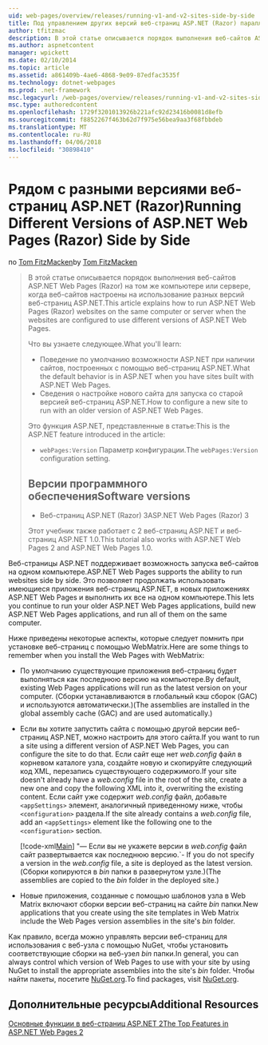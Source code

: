 ```yaml
---
uid: web-pages/overview/releases/running-v1-and-v2-sites-side-by-side
title: Под управлением других версий веб-страниц ASP.NET (Razor) параллельно | Документы Microsoft
author: tfitzmac
description: В этой статье описывается порядок выполнения веб-сайтов ASP.NET Web Pages (Razor) на том же компьютере или сервере, когда веб-сайты настроены для использования разных версий...
ms.author: aspnetcontent
manager: wpickett
ms.date: 02/10/2014
ms.topic: article
ms.assetid: a861409b-4ae6-4868-9e09-87edfac3535f
ms.technology: dotnet-webpages
ms.prod: .net-framework
msc.legacyurl: /web-pages/overview/releases/running-v1-and-v2-sites-side-by-side
msc.type: authoredcontent
ms.openlocfilehash: 1729f3201013926b221afc92d23416b0081d8efb
ms.sourcegitcommit: f8852267f463b62d7f975e56bea9aa3f68fbbdeb
ms.translationtype: MT
ms.contentlocale: ru-RU
ms.lasthandoff: 04/06/2018
ms.locfileid: "30898410"
---
```

<a name="running-different-versions-of-aspnet-web-pages-razor-side-by-side"></a><span data-ttu-id="70b32-103">Рядом с разными версиями веб-страниц ASP.NET (Razor)</span><span class="sxs-lookup"><span data-stu-id="70b32-103">Running Different Versions of ASP.NET Web Pages (Razor) Side by Side</span></span>
====================
<span data-ttu-id="70b32-104">по [Tom FitzMacken](https://github.com/tfitzmac)</span><span class="sxs-lookup"><span data-stu-id="70b32-104">by [Tom FitzMacken](https://github.com/tfitzmac)</span></span>

> <span data-ttu-id="70b32-105">В этой статье описывается порядок выполнения веб-сайтов ASP.NET Web Pages (Razor) на том же компьютере или сервере, когда веб-сайтов настроены на использование разных версий веб-страниц ASP.NET.</span><span class="sxs-lookup"><span data-stu-id="70b32-105">This article explains how to run ASP.NET Web Pages (Razor) websites on the same computer or server when the websites are configured to use different versions of ASP.NET Web Pages.</span></span>
> 
> <span data-ttu-id="70b32-106">Что вы узнаете следующее.</span><span class="sxs-lookup"><span data-stu-id="70b32-106">What you'll learn:</span></span>
> 
> - <span data-ttu-id="70b32-107">Поведение по умолчанию возможности ASP.NET при наличии сайтов, построенных с помощью веб-страниц ASP.NET.</span><span class="sxs-lookup"><span data-stu-id="70b32-107">What the default behavior is in ASP.NET when you have sites built with ASP.NET Web Pages.</span></span>
> - <span data-ttu-id="70b32-108">Сведения о настройке нового сайта для запуска со старой версией веб-страниц ASP.NET.</span><span class="sxs-lookup"><span data-stu-id="70b32-108">How to configure a new site to run with an older version of ASP.NET Web Pages.</span></span>
>   
> 
> <span data-ttu-id="70b32-109">Это функция ASP.NET, представленные в статье:</span><span class="sxs-lookup"><span data-stu-id="70b32-109">This is the ASP.NET feature introduced in the article:</span></span>
> 
> - <span data-ttu-id="70b32-110">`webPages:Version` Параметр конфигурации.</span><span class="sxs-lookup"><span data-stu-id="70b32-110">The `webPages:Version` configuration setting.</span></span>
>   
> 
> ## <a name="software-versions"></a><span data-ttu-id="70b32-111">Версии программного обеспечения</span><span class="sxs-lookup"><span data-stu-id="70b32-111">Software versions</span></span>
> 
> 
> - <span data-ttu-id="70b32-112">Веб-страниц ASP.NET (Razor) 3</span><span class="sxs-lookup"><span data-stu-id="70b32-112">ASP.NET Web Pages (Razor) 3</span></span>
>   
> 
> <span data-ttu-id="70b32-113">Этот учебник также работает с 2 веб-страниц ASP.NET и веб-страниц ASP.NET 1.0.</span><span class="sxs-lookup"><span data-stu-id="70b32-113">This tutorial also works with ASP.NET Web Pages 2 and ASP.NET Web Pages 1.0.</span></span>


<span data-ttu-id="70b32-114">Веб-страницы ASP.NET поддерживает возможность запуска веб-сайтов на одном компьютере.</span><span class="sxs-lookup"><span data-stu-id="70b32-114">ASP.NET Web Pages supports the ability to run websites side by side.</span></span> <span data-ttu-id="70b32-115">Это позволяет продолжать использовать имеющиеся приложения веб-страниц ASP.NET, в новых приложениях ASP.NET Web Pages и выполнить их все на одном компьютере.</span><span class="sxs-lookup"><span data-stu-id="70b32-115">This lets you continue to run your older ASP.NET Web Pages applications, build new ASP.NET Web Pages applications, and run all of them on the same computer.</span></span>

<span data-ttu-id="70b32-116">Ниже приведены некоторые аспекты, которые следует помнить при установке веб-страниц с помощью WebMatrix.</span><span class="sxs-lookup"><span data-stu-id="70b32-116">Here are some things to remember when you install the Web Pages with WebMatrix:</span></span>

- <span data-ttu-id="70b32-117">По умолчанию существующие приложения веб-страниц будет выполняться как последнюю версию на компьютере.</span><span class="sxs-lookup"><span data-stu-id="70b32-117">By default, existing Web Pages applications will run as the latest version on your computer.</span></span> <span data-ttu-id="70b32-118">(Сборки устанавливаются в глобальный кэш сборок (GAC) и используются автоматически.)</span><span class="sxs-lookup"><span data-stu-id="70b32-118">(The assemblies are installed in the global assembly cache (GAC) and are used automatically.)</span></span>
- <span data-ttu-id="70b32-119">Если вы хотите запустить сайта с помощью другой версии веб-страниц ASP.NET, можно настроить для этого сайта.</span><span class="sxs-lookup"><span data-stu-id="70b32-119">If you want to run a site using a different version of ASP.NET Web Pages, you can configure the site to do that.</span></span> <span data-ttu-id="70b32-120">Если сайт еще нет *web.config* файл в корневом каталоге узла, создайте новую и скопируйте следующий код XML, перезапись существующего содержимого.</span><span class="sxs-lookup"><span data-stu-id="70b32-120">If your site doesn't already have a *web.config* file in the root of the site, create a new one and copy the following XML into it, overwriting the existing content.</span></span> <span data-ttu-id="70b32-121">Если сайт уже содержит *web.config* файл, добавьте `<appSettings>` элемент, аналогичный приведенному ниже, чтобы `<configuration>` раздела.</span><span class="sxs-lookup"><span data-stu-id="70b32-121">If the site already contains a *web.config* file, add an `<appSettings>` element like the following one to the `<configuration>` section.</span></span>

    [!code-xml[Main](running-v1-and-v2-sites-side-by-side/samples/sample1.xml)]
  <span data-ttu-id="70b32-122">"— Если вы не укажете версии в *web.config* файл сайт развертывается как последнюю версию.</span><span class="sxs-lookup"><span data-stu-id="70b32-122">\`- If you do not specify a version in the *web.config* file, a site is deployed as the latest version.</span></span> <span data-ttu-id="70b32-123">(Сборки копируются в *bin* папки в развернутом узле.)</span><span class="sxs-lookup"><span data-stu-id="70b32-123">(The assemblies are copied to the *bin* folder in the deployed site.)</span></span>
- <span data-ttu-id="70b32-124">Новые приложения, созданные с помощью шаблонов узла в Web Matrix включают сборки версии веб-страниц на сайте *bin* папки.</span><span class="sxs-lookup"><span data-stu-id="70b32-124">New applications that you create using the site templates in Web Matrix include the Web Pages version assemblies in the site's *bin* folder.</span></span>

<span data-ttu-id="70b32-125">Как правило, всегда можно управлять версии веб-страниц для использования с веб-узла с помощью NuGet, чтобы установить соответствующие сборки на веб-узел *bin* папки.</span><span class="sxs-lookup"><span data-stu-id="70b32-125">In general, you can always control which version of Web Pages to use with your site by using NuGet to install the appropriate assemblies into the site's *bin* folder.</span></span> <span data-ttu-id="70b32-126">Чтобы найти пакеты, посетите [NuGet.org](http://NuGet.org).</span><span class="sxs-lookup"><span data-stu-id="70b32-126">To find packages, visit [NuGet.org](http://NuGet.org).</span></span>

## <a name="additional-resources"></a><span data-ttu-id="70b32-127">Дополнительные ресурсы</span><span class="sxs-lookup"><span data-stu-id="70b32-127">Additional Resources</span></span>

[<span data-ttu-id="70b32-128">Основные функции в веб-страниц ASP.NET 2</span><span class="sxs-lookup"><span data-stu-id="70b32-128">The Top Features in ASP.NET Web Pages 2</span></span>](top-features-in-web-pages-2.md)
